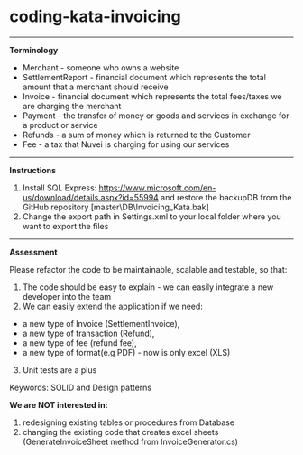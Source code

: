 # coding-kata-invoicing
-----------------
**Terminology**
- Merchant - someone who owns a website	
- SettlementReport - financial document which represents the total amount that a merchant should receive 
- Invoice - financial document which represents the total fees/taxes we are charging the merchant
- Payment - the transfer of money or goods and services in exchange for a product or service
- Refunds - a sum of money which is returned to the Customer
- Fee - a tax that Nuvei is charging for using our services

-----------------
**Instructions**

1. Install SQL Express: https://www.microsoft.com/en-us/download/details.aspx?id=55994 
and restore the backupDB from the GitHub repository  [master\DB\Invoicing_Kata.bak]
2. Change the export path in Settings.xml to your local folder 
where you want to export the files

-----------------
**Assessment**

Please refactor the code to be maintainable, scalable and testable, so that:  
1. The code should be easy to explain -  we can easily integrate a new developer into the team 
2.  We can easily extend the application if we need:
- a new type of Invoice (SettlementInvoice),
- a new type of transaction (Refund), 
- a new type of fee (refund fee), 
- a new type of format(e.g PDF) - now is only excel (XLS)
3. Unit tests are a plus

Keywords: SOLID and Design patterns

**We are NOT interested in:**
1. redesigning existing tables or procedures from Database
2. changing the existing code that creates excel sheets (GenerateInvoiceSheet method from InvoiceGenerator.cs)	
    

